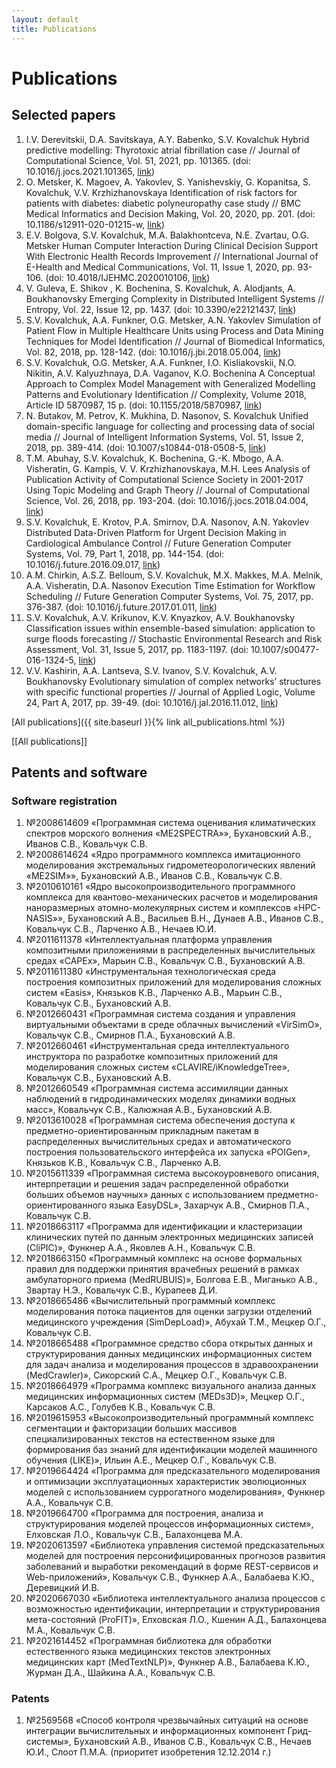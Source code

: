 ```yaml
---
layout: default
title: Publications
---
```


# Publications

## Selected papers

1. I.V. Derevitskii, D.A. Savitskaya, A.Y. Babenko, S.V. Kovalchuk Hybrid predictive modelling: Thyrotoxic atrial fibrillation case // Journal of Computational Science, Vol. 51, 2021, pp. 101365. (doi: 10.1016/j.jocs.2021.101365, [link](https://www.sciencedirect.com/science/article/abs/pii/S1877750321000570))
1. O. Metsker, K. Magoev, A. Yakovlev, S. Yanishevskiy, G. Kopanitsa, S. Kovalchuk, V.V. Krzhizhanovskaya Identification of risk factors for patients with diabetes: diabetic polyneuropathy case study // BMC Medical Informatics and Decision Making, Vol. 20, 2020, pp. 201. (doi: 10.1186/s12911-020-01215-w, [link](https://bmcmedinformdecismak.biomedcentral.com/articles/10.1186/s12911-020-01215-w))
1. E.V. Bolgova, S.V. Kovalchuk, M.A. Balakhontceva, N.E. Zvartau, O.G. Metsker Human Computer Interaction During Clinical Decision Support With Electronic Health Records Improvement // International Journal of E-Health and Medical Communications, Vol. 11, Issue 1, 2020, pp. 93-106. (doi: 10.4018/IJEHMC.2020010106, [link](https://www.igi-global.com/gateway/article/full-text-html/240208&riu=true))
1. V. Guleva, E. Shikov , K. Bochenina, S. Kovalchuk, A. Alodjants, A. Boukhanovsky Emerging Complexity in Distributed Intelligent Systems // Entropy, Vol. 22, Issue 12, pp. 1437. (doi: 10.3390/e22121437, [link](https://www.mdpi.com/1099-4300/22/12/1437))
1. S.V. Kovalchuk, A.A. Funkner, O.G. Metsker, A.N. Yakovlev Simulation of Patient Flow in Multiple Healthcare Units using Process and Data Mining Techniques for Model Identification // Journal of Biomedical Informatics, Vol. 82, 2018, pp. 128-142. (doi: 10.1016/j.jbi.2018.05.004, [link](https://www.sciencedirect.com/science/article/pii/S153204641830087X))
1. S.V. Kovalchuk, O.G. Metsker, A.A. Funkner, I.O. Kisliakovskii, N.O. Nikitin, A.V. Kalyuzhnaya, D.A. Vaganov, K.O. Bochenina A Conceptual Approach to Complex Model Management with Generalized Modelling Patterns and Evolutionary Identification // Complexity, Volume 2018, Article ID 5870987, 15 p. (doi: 10.1155/2018/5870987, [link](https://www.hindawi.com/journals/complexity/2018/5870987/))
1. N. Butakov, M. Petrov, K. Mukhina, D. Nasonov, S. Kovalchuk Unified domain-specific language for collecting and processing data of social media // Journal of Intelligent Information Systems, Vol. 51, Issue 2, 2018, pp. 389-414. (doi: 10.1007/s10844-018-0508-5, [link](https://link.springer.com/article/10.1007%2Fs10844-018-0508-5))
1. T.M. Abuhay, S.V. Kovalchuk, K. Bochenina, G.-K. Mbogo, A.A. Visheratin, G. Kampis, V. V. Krzhizhanovskaya, M.H. Lees Analysis of Publication Activity of Computational Science Society in 2001-2017 Using Topic Modeling and Graph Theory // Journal of Computational Science, Vol. 26, 2018, pp. 193-204. (doi: 10.1016/j.jocs.2018.04.004, [link](https://www.sciencedirect.com/science/article/abs/pii/S1877750318302461))
1. S.V. Kovalchuk, E. Krotov, P.A. Smirnov, D.A. Nasonov, A.N. Yakovlev Distributed Data-Driven Platform for Urgent Decision Making in Cardiological Ambulance Control // Future Generation Computer Systems, Vol. 79, Part 1, 2018, pp. 144-154. (doi: 10.1016/j.future.2016.09.017, [link](https://www.sciencedirect.com/science/article/abs/pii/S0167739X1630348X))
1. A.M. Chirkin, A.S.Z. Belloum, S.V. Kovalchuk, M.X. Makkes, M.A. Melnik, A.A. Visheratin, D.A. Nasonov Execution Time Estimation for Workflow Scheduling // Future Generation Computer Systems, Vol. 75, 2017, pp. 376-387. (doi: 10.1016/j.future.2017.01.011, [link](https://www.sciencedirect.com/science/article/abs/pii/S0167739X17300304))
1. S.V. Kovalchuk, A.V. Krikunov, K.V. Knyazkov, A.V. Boukhanovsky Classification issues within ensemble-based simulation: application to surge floods forecasting // Stochastic Environmental Research and Risk Assessment, Vol. 31, Issue 5, 2017, pp. 1183-1197. (doi: 10.1007/s00477-016-1324-5, [link](https://link.springer.com/article/10.1007/s00477-016-1324-5))
1. V.V. Kashirin, A.A. Lantseva, S.V. Ivanov, S.V. Kovalchuk, A.V. Boukhanovsky Evolutionary simulation of complex networks’ structures with specific functional properties // Journal of Applied Logic, Volume 24, Part A, 2017, pp. 39-49. (doi: 10.1016/j.jal.2016.11.012, [link](https://www.sciencedirect.com/science/article/abs/pii/S1570868316300660))

[All publications]({{ site.baseurl }}{% link all_publications.html %})

[[All publications]]

## Patents and software

### Software registration

1.	№2008614609 «Программная система оценивания климатических спектров морского волнения «ME2SPECTRA»», Бухановский А.В., Иванов С.В., Ковальчук С.В.
2.	№2008614624 «Ядро программного комплекса имитационного моделирования экстремальных гидрометеорологических явлений «ME2SIM»», Бухановский А.В., Иванов С.В., Ковальчук С.В.
3.	№2010610161 «Ядро высокопроизводительного программного комплекса для квантово-механических расчетов и моделирования наноразмерных атомно-молекулярных систем и комплексов «HPC-NASIS»», Бухановский А.В., Васильев В.Н., Дунаев А.В., Иванов С.В., Ковальчук С.В., Ларченко А.В., Нечаев Ю.И.
4.	№2011611378 «Интеллектуальная платформа управления композитными приложениями в распределенных вычислительных средах «CAPEx», Марьин С.В., Ковальчук С.В., Бухановский А.В.
5.	№2011611380 «Инструментальная технологическая среда построения композитных приложений для моделирования сложных систем «Easis», Князьков К.В., Ларченко А.В., Марьин С.В., Ковальчук С.В., Бухановский А.В.
6.	№2012660431 «Программная система создания и управления виртуальными объектами в среде облачных вычислений «VirSimO», Ковальчук С.В., Смирнов П.А., Бухановский А.В.
7.	№2012660461 «Инструментальная среда интеллектуального инструктора по разработке композитных приложений для моделирования сложных систем «CLAVIRE/iKnowledgeTree», Ковальчук С.В., Бухановский А.В.
8.	№2012660549  «Программная система ассимиляции данных наблюдений в гидродинамических моделях динамики водных масс», Ковальчук С.В., Калюжная А.В., Бухановский А.В.
9.	№2013610028 «Программная система обеспечения доступа к предметно-ориентированным прикладным пакетам в распределенных вычислительных средах и автоматического построения пользовательского интерфейса их запуска «POIGen», Князьков К.В., Ковальчук С.В., Ларченко А.В.
10.	№2015611339 «Программная система высокоуровневого описания, интерпретации и решения задач распределенной обработки больших объемов научных» данных с использованием предметно-ориентированного языка EasyDSL», Захарчук А.В., Смирнов П.А., Ковальчук С.В.
11.	№2018663117 «Программа для идентификации и кластеризации клинических путей по данным электронных медицинских записей (CliPIC)», Функнер А.А., Яковлев А.Н., Ковальчук С.В.
12.	№2018663150 «Программный комплекс на основе формальных правил для поддержки принятия врачебных решений в рамках амбулаторного приема (MedRUBUIS)», Болгова Е.В., Миганько А.В., Звартау Н.Э., Ковальчук С.В., Курапеев Д.И.
13.	№2018665486 «Вычислительный программный комплекс моделирования потока пациентов для оценки загрузки отделений медицинского учреждения (SimDepLoad)», Абухай Т.М., Мецкер О.Г., Ковальчук С.В.
14.	№2018665488 «Программное средство сбора открытых данных и структурирования данных медицинских информационных систем для задач анализа и моделирования процессов в здравоохранении (MedCrawler)», Сикорский С.А., Мецкер О.Г., Ковальчук С.В.
15.	№2018664979 «Программа комплекс визуального анализа данных медицинских информационных систем (MEDs3D)», Мецкер О.Г., Карсаков А.С., Голубев К.В., Ковальчук С.В.
16.	№2019615953 «Высокопроизводительный программный комплекс сегментации и факторизации больших массивов специализированных текстов на естественном языке для формирования баз знаний для идентификации моделей машинного обучения (LIKE)», Ильин А.Е., Мецкер О.Г., Ковальчук С.В.
17.	№2019664424 «Программа для предсказательного моделирования и оптимизации эксплуатационных характеристик эволюционных моделей с использованием суррогатного моделирования», Функнер А.А., Ковальчук С.В.
18.	№2019664700 «Программа для построения, анализа и структурирования моделей процессов информационных систем», Елховская Л.О., Ковальчук С.В., Балахонцева М.А.
19.	№2020613597 «Библиотека управления системой предсказательных моделей для построения персонифицированных прогнозов развития заболеваний и выработки рекомендаций в форме REST-сервисов и Web-приложений», Ковальчук С.В., Функнер А.А., Балабаева К.Ю., Деревицкий И.В.
20.	№2020667030 «Библиотека интеллектуального анализа процессов с возможностью идентификации, интерпретации и структурирования мета-состояний (ProFIT)», Елховская Л.О., Кшенин А.Д., Балахонцева М.А., Ковальчук С.В.
21.	№2021614452 «Программная библиотека для обработки естественного языка медицинских текстов электронных медицинских карт (MedTextNLP)», Функнер А.В., Балабаева К.Ю., Журман Д.А., Шайкина А.А., Ковальчук С.В.

### Patents

1. №2569568 «Способ контроля чрезвычайных ситуаций на основе интеграции вычислительных и информационных компонент Грид-системы», Бухановский А.В., Иванов С.В., Ковальчук С.В., Нечаев Ю.И., Слоот П.М.А. (приоритет изобретения 12.12.2014 г.)